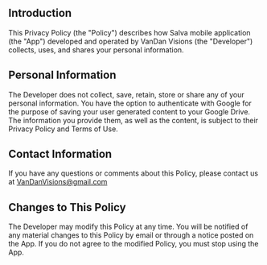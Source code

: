 ## Introduction

This Privacy Policy (the "Policy") describes how Salva mobile application (the "App") developed and operated by VanDan Visions (the "Developer") collects, uses, and shares your personal information.

## Personal Information

The Developer does not collect, save, retain, store or share any of your personal information. You have the option to authenticate with Google for the purpose of saving your user generated content to your Google Drive. The information you provide them, as well as the content, is subject to their Privacy Policy and Terms of Use.

## Contact Information

If you have any questions or comments about this Policy, please contact us at VanDanVisions@gmail.com

## Changes to This Policy

The Developer may modify this Policy at any time. You will be notified of any material changes to this Policy by email or through a notice posted on the App. If you do not agree to the modified Policy, you must stop using the App.
